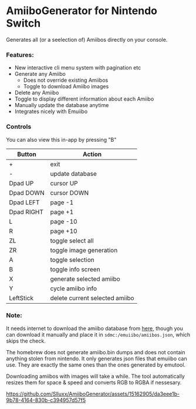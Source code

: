 # AmiiboGenerator for Nintendo Switch
Generates all (or a seelection of) Amiibos directly on your console.

### Features:

- New interactive cli menu system with pagination etc
- Generate any Amiibo
  - Does not override existing Amiibos
  - Toggle to download Amiibo images
- Delete any Amiibo
- Toggle to display different information about each Amiibo
- Manually update the database anytime
- Integrates nicely with Emuiibo


### Controls
You can also view this in-app by pressing "B"


| Button     | Action                         |
|------------|--------------------------------|
| +          | exit                           |
| -          | update database                |
| Dpad UP    | cursor UP                      |
| Dpad DOWN  | cursor DOWN                    |
| Dpad LEFT  | page -1                        |
| Dpad RIGHT | page +1                        |
| L          | page -10                       |
| R          | page +10                       |
| ZL         | toggle select all              |
| ZR         | toggle image generation        |
| A          | toggle selection               |
| B          | toggle info screen             |
| X          | generate selected amiibo       |
| Y          | cycle amiibo info              |
| LeftStick  | delete current selected amiibo |


### Note:

It needs internet to download the amiibo database from [here](https://www.amiiboapi.com/api/amiibo/), though you can download it manually and place it in `sdmc:/emuiibo/amiibos.json`, which skips the check.

The homebrew does not generate amiibo.bin dumps and does not contain anything stolen from nintendo.
It only generates json files that emuiibo can use. They are exactly the same ones than the ones generated by emutool.

Downloading amiibos with images will take a while. The tool automatically resizes them for space & speed and converts RGB to RGBA if nessesary.



https://github.com/Slluxx/AmiiboGenerator/assets/15162905/da3eee1b-9b78-4164-830b-c394957d57f5

